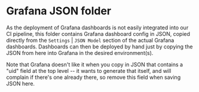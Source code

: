 # Grafana JSON folder

As the deployment of Grafana dashboards is not easily integrated into our CI pipeline,
this folder contains Grafana dashboard config in JSON, copied directly from the `Settings` |
`JSON Model` section of the actual Grafana dashboards.  Dashboards can then be deployed
by hand just by copying the JSON from here into Grafana in the desired environment(s).

Note that Grafana doesn't like it when you copy in JSON that contains a "uid" field at
the top level -- it wants to generate that itself, and will complain if there's one
already there, so remove this field when saving JSON here.

